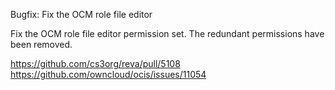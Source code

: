 Bugfix: Fix the OCM role file editor

Fix the OCM role file editor permission set. The redundant permissions have been removed.

https://github.com/cs3org/reva/pull/5108    
https://github.com/owncloud/ocis/issues/11054
